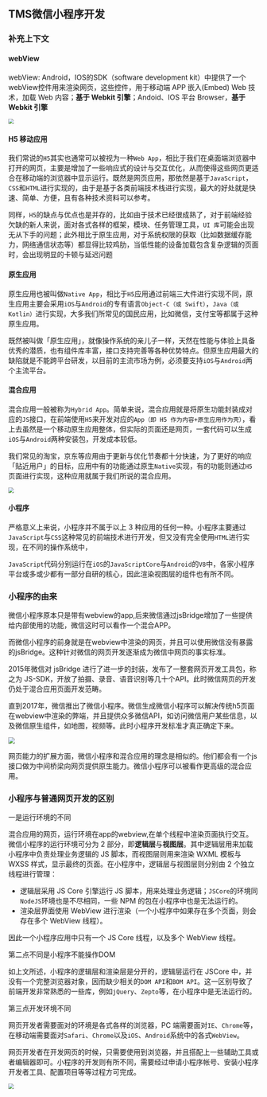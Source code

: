 ## TMS微信小程序开发



### 补充上下文

#### webView

webView: Android，IOS的SDK（software development kit）中提供了一个webView控件用来渲染网页，这些控件，用于移动端 APP 嵌入(Embed) Web 技术，加载 Web 内容；**基于 Webkit 引擎**；Andoid、IOS 平台 Browser，**基于 Webkit 引擎**

<img src="https://handtms-static.obs.cn-east-3.myhuaweicloud.com/component/0/8ac4c181640b43d494b59d33737010e1%402.png" style="zoom: 67%;" />



#### H5 移动应用

我们常说的`H5`其实也通常可以被视为一种`Web App`，相比于我们在桌面端浏览器中打开的网页，主要是增加了一些响应式的设计与交互优化，从而使得这些网页更适合在移动端的浏览器中显示运行。既然是网页应用，那依然是基于`JavaScript`，`CSS`和`HTML`进行实现的，由于是基于各类前端技术栈进行实现，最大的好处就是快速、简单、方便，且有各种技术资料可以参考。

同样，`H5`的缺点与优点也是并存的，比如由于技术已经很成熟了，对于前端经验欠缺的新人来说，面对各式各样的框架，模块、任务管理工具，`UI 库`可能会出现无从下手的问题；此外相比于原生应用，对于系统权限的获取（比如数据缓存能力，网络通信状态等）都显得比较鸡肋，当低性能的设备加载包含复杂逻辑的页面时，会出现明显的卡顿与延迟问题

#### 原生应用

原生应用也被叫做`Native App`，相比于`H5`应用通过前端三大件进行实现不同，原生应用主要会采用`iOS`与`Android`的专有语言`Object-C（或 Swift）`，`Java（或 Kotlin）`进行实现，大多我们所常见的国民应用，比如微信，支付宝等都属于这种原生应用。

既然被叫做「原生应用」，就像操作系统的亲儿子一样，天然在性能与体验上具备优秀的潜质，也有组件库丰富，接口支持完善等各种优势特点。但原生应用最大的缺陷就是不能跨平台研发，以目前的主流市场为例，必须要支持`iOS`与`Android`两个主流平台。



#### 混合应用

混合应用一般被称为`Hybrid App`。简单来说，混合应用就是将原生功能封装成对应的`JS`接口，在前端使用`H5`来开发对应的`App（即 H5 作为内容+原生应用作为壳）`，看上去虽然是一个移动原生应用整体，但实际的页面还是网页，一套代码可以生成`iOS`与`Android`两种安装包，开发成本较低。

我们常见的淘宝，京东等应用由于更新与优化节奏都十分快速，为了更好的响应「贴近用户」的目标，应用中有的功能通过原生`Native`实现，有的功能则通过`H5`页面进行实现，这种应用就属于我们所说的混合应用。

<img src="https://handtms-static.obs.cn-east-3.myhuaweicloud.com/component/0/6f72abb3c0d04af688793dd4724cb9b3%403.png" style="zoom: 67%;" />



#### 小程序

严格意义上来说，小程序并不属于以上 3 种应用的任何一种。小程序主要通过`JavaScript`与`CSS`这种常见的前端技术进行开发，但又没有完全使用`HTML`进行实现，在不同的操作系统中，

`JavaScript`代码分别运行在`iOS`的`JavaScriptCore`与`Android`的`V8`中，各家小程序平台或多或少都有一部分自研的核心，因此渲染视图层的组件也有所不同。



### 小程序的由来

微信小程序原本只是带有webview的app,后来微信通过jsBridge增加了一些提供给内部使用的功能，微信这时可以看作一个混合APP。

而微信小程序的前身就是在webview中渲染的网页，并且可以使用微信没有暴露的jsBridge。这种针对微信的网页开发逐渐成为微信中网页的事实标准。

2015年微信对 jsBridge 进行了进一步的封装，发布了一整套网页开发工具包，称之为 JS-SDK，开放了拍摄、录音、语音识别等几十个API。此时微信网页的开发仍处于混合应用页面开发范畴。

直到2017年，微信推出了微信小程序。微信生成微信小程序可以解决传统h5页面在webview中渲染的弊端，并且提供众多微信API，如访问微信用户某些信息，以及微信原生组件，如地图，视频等。此时小程序开发标准才真正确定下来。





<img src="https://handtms-static.obs.cn-east-3.myhuaweicloud.com/component/0/0fb14da8ed4b46b2a748947ea1964b3e%401.png" style="zoom:80%;" />



网页能力的扩展方面，微信小程序和混合应用的理念是相似的。他们都会有一个js接口做为中间桥梁向网页提供原生能力。微信小程序可以被看作更高级的混合应用。



### 小程序与普通网页开发的区别



一是运行环境的不同

混合应用的网页，运行环境在app的webview,在单个线程中渲染页面执行交互。微信小程序的运行环境可分为 2 部分，即**逻辑层**与**视图层**。其中逻辑层用来加载小程序中负责处理业务逻辑的 JS 脚本，而视图层则用来渲染 WXML 模板与 WXSS 样式，显示最终的页面。在小程序中，逻辑层与视图层则分别由 2 个独立线程进行管理：

- 逻辑层采用 JS Core 引擎运行 JS 脚本，用来处理业务逻辑；`JSCore`的环境同`NodeJS`环境也是不尽相同，一些 NPM 的包在小程序中也是无法运行的。
- 渲染层界面使用 WebView 进行渲染（一个小程序中如果存在多个页面，则会存在多个 WebView 线程）。

因此一个小程序应用中只有一个 JS Core 线程，以及多个 WebView 线程。



第二点不同是小程序不能操作DOM

如上文所述，小程序的逻辑层和渲染层是分开的，逻辑层运行在 JSCore 中，并没有一个完整浏览器对象，因而缺少相关的`DOM API`和`BOM API`。这一区别导致了前端开发非常熟悉的一些库，例如`jQuery`、`Zepto`等，在小程序中是无法运行的。

第三点开发环境不同

网页开发者需要面对的环境是各式各样的浏览器，PC 端需要面对`IE`、`Chrome`等，在移动端需要面对`Safari`、`Chrome`以及`iOS`、`Android`系统中的各式`WebView`。

网页开发者在开发网页的时候，只需要使用到浏览器，并且搭配上一些辅助工具或者编辑器即可。小程序的开发则有所不同，需要经过申请小程序帐号、安装小程序开发者工具、配置项目等等过程方可完成。



<img src="https://res.wx.qq.com/wxdoc/dist/assets/img/4-1.ad156d1c.png" style="zoom:67%;" />
